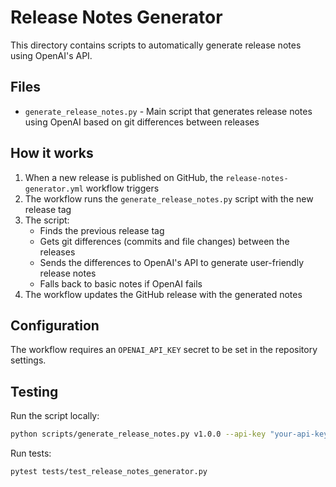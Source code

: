 # Release Notes Generator

This directory contains scripts to automatically generate release notes using OpenAI's API.

## Files

- `generate_release_notes.py` - Main script that generates release notes using OpenAI based on git differences between releases

## How it works

1. When a new release is published on GitHub, the `release-notes-generator.yml` workflow triggers
2. The workflow runs the `generate_release_notes.py` script with the new release tag
3. The script:
   - Finds the previous release tag
   - Gets git differences (commits and file changes) between the releases
   - Sends the differences to OpenAI's API to generate user-friendly release notes
   - Falls back to basic notes if OpenAI fails
4. The workflow updates the GitHub release with the generated notes

## Configuration

The workflow requires an `OPENAI_API_KEY` secret to be set in the repository settings.

## Testing

Run the script locally:
```bash
python scripts/generate_release_notes.py v1.0.0 --api-key "your-api-key"
```

Run tests:
```bash
pytest tests/test_release_notes_generator.py
```